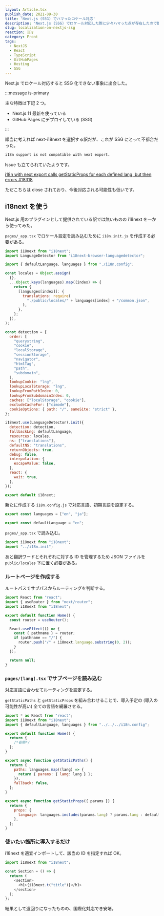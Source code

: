 ```yaml
---
layout: Article.tsx
publish_date: 2021-09-30
title: 'Next.js (SSG) でハマったロケール対応'
description: 'Next.js (SSG) でロケール対応した際に少々ハマった点が存在したので簡単に書かせていただいた。'
slug: localization-on-nextjs-ssg
reaction: 🏌🏻‍♀️
category: Front
tags:
  - NextJS
  - React
  - TypeScript
  - GitHubPages
  - Hosting
  - SSG
---
```


Next.js でロケール対応すると SSG 化できない事象に出会した。

:::message is-primary

主な特徴は下記 2 つ。

- Next.js 11 最新を使っている
- GitHub Pages にデプロイしている (SSG)

:::

順当に考えれば next-i18next を選択する訳だが、これが SSG にとって不都合だった。

```bash
i18n support is not compatible with next export.
```

Issue も立てられていたようです。

[i18n with next export calls getStaticProps for each defined lang, but then errors #18318](https://github.com/vercel/next.js/issues/18318)

ただこちらは close されており、今後対応される可能性も低いです。

## i18next を使う

Next.js 用のプラグインとして提供されている訳では無いものの i18next
を一から使ってみた。

`pages/_app.tsx` でロケール設定を読み込むために `i18n.init.js`
を作成する必要がある。

```js
import i18next from "i18next";
import LanguageDetector from "i18next-browser-languagedetector";

import { defaultLanguage, languages } from "./i18n.config";

const locales = Object.assign(
  {},
  ...Object.keys(languages).map((index) => {
    return {
      [languages[index]]: {
        translations: require(
          "./public/locales/" + languages[index] + "/common.json",
        ),
      },
    };
  }),
);

const detection = {
  order: [
    "querystring",
    "cookie",
    "localStorage",
    "sessionStorage",
    "navigator",
    "htmlTag",
    "path",
    "subdomain",
  ],
  lookupCookie: "lng",
  lookupLocalStorage: "lng",
  lookupFromPathIndex: 0,
  lookupFromSubdomainIndex: 0,
  caches: ["localStorage", "cookie"],
  excludeCacheFor: ["cimode"],
  cookieOptions: { path: "/", sameSite: "strict" },
};

i18next.use(LanguageDetector).init({
  detection: detection,
  fallbackLng: defaultLanguage,
  resources: locales,
  ns: ["translations"],
  defaultNS: "translations",
  returnObjects: true,
  debug: false,
  interpolation: {
    escapeValue: false,
  },
  react: {
    wait: true,
  },
});

export default i18next;
```

新たに作成する `i18n.config.js` で対応言語、初期言語を設定する。

```js
export const languages = ["en", "ja"];

export const defaultLanguage = "en";
```

`pages/_app.tsx` で読み込む。

```js
import i18next from "i18next";
import "../i18n.init";
```

あと翻訳ワードとそれぞれに対する ID を管理するため JSON ファイルを
`public/locales` 下に置く必要がある。

### ルートページを作成する

ルートパスでサブパスからルーティングを判断する。

```js
import React from "react";
import { useRouter } from "next/router";
import i18next from "i18next";

export default function Home() {
  const router = useRouter();

  React.useEffect(() => {
    const { pathname } = router;
    if (pathname == "/") {
      router.push("/" + i18next.language.substring(0, 2));
    }
  });

  return null;
}
```

### `pages/[lang].tsx` でサブページを読み込む

対応言語に合わせてルーティングを設定する。

`getStaticPaths` と `getStaticProps` を組み合わせることで、導入予定の
(導入の可能性が高い) 全ての言語を網羅させる。

```js
import * as React from "react";
import i18next from "i18next";
import { defaultLanguage, languages } from "../../../i18n.config";

export default function Home() {
  return {
    /*省略*/
  };
}

export async function getStaticPaths() {
  return {
    paths: languages.map((lang) => {
      return { params: { lang: lang } };
    }),
    fallback: false,
  };
}

export async function getStaticProps({ params }) {
  return {
    props: {
      language: languages.includes(params.lang) ? params.lang : defaultLanguage,
    },
  };
}
```

### 使いたい箇所に導入するだけ

i18next を適宜インポートして、該当の ID を指定すれば OK。

```js
import i18next from "i18next";

const Section = () => {
  return (
    <section>
      <h1>{i18next.t("title")}</h1>
    </section>
  );
};
```

結果として遠回りになったものの、国際化対応でき安堵。
